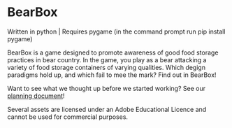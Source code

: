 # BearBox
Written in python | Requires pygame (in the command prompt run pip install pygame)

BearBox is a game designed to promote awareness of good food storage practices in bear country. In the game, you play as a bear attacking a variety of food storage containers of varying qualities. Which degign paradigms hold up, and which fail to mee the mark? Find out in BearBox!

Want to see what we thought up before we started working? See our [planning document](https://docs.google.com/document/d/1rtg9Jhf5TqfhTUPTfvigeBtKigOFr7ZMfYUXiAdAxsw/edit?usp=sharing)!

Several assets are licensed under an Adobe Educational Licence and cannot be used for commercial purposes.
